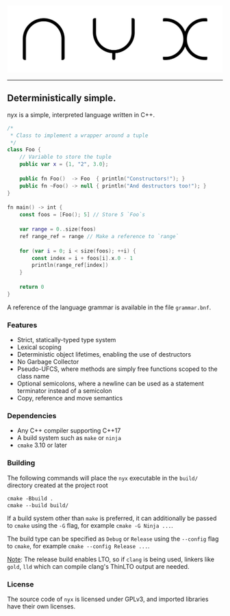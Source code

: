 ![nyx](assets/logo.svg)

---

## Deterministically simple.

nyx is a simple, interpreted language written in C++.

```kt
/*
 * Class to implement a wrapper around a tuple
 */
class Foo {
    // Variable to store the tuple
    public var x = {1, "2", 3.0};

    public fn Foo()  -> Foo  { println("Constructors!"); }
    public fn ~Foo() -> null { println("And destructors too!"); }
}

fn main() -> int {
    const foos = [Foo(); 5] // Store 5 `Foo`s

    var range = 0..size(foos)
    ref range_ref = range // Make a reference to `range`

    for (var i = 0; i < size(foos); ++i) {
        const index = i + foos[i].x.0 - 1
        println(range_ref[index])
    }

    return 0
}
```

A reference of the language grammar is available in the file `grammar.bnf`.

### Features

- Strict, statically-typed type system
- Lexical scoping
- Deterministic object lifetimes, enabling the use of destructors
- No Garbage Collector
- Pseudo-UFCS, where methods are simply free functions scoped to the class name
- Optional semicolons, where a newline can be used as a statement terminator
  instead of a semicolon
- Copy, reference and move semantics

### Dependencies

- Any C++ compiler supporting C++17
- A build system such as `make` or `ninja`
- `cmake` 3.10 or later

### Building

The following commands will place the `nyx` executable in the `build/` directory
created at the project root
```shell
cmake -Bbuild .
cmake --build build/
```

If a build system other than `make` is preferred, it can additionally be passed
to `cmake` using the `-G` flag, for example `cmake -G Ninja ...`.

The build type can be specified as `Debug` or `Release` using the `--config`
flag to `cmake`, for example `cmake --config Release ...`.

<u>Note</u>: The release build enables LTO, so if `clang` is being used, linkers
like `gold`, `lld` which can compile clang's ThinLTO output are needed.

### License

The source code of `nyx` is licensed under GPLv3, and imported libraries have
their own licenses.